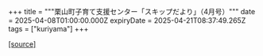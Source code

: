 +++
title = """栗山町子育て支援センター「スキップだより」（4月号）"""
date = 2025-04-08T01:00:00.000Z
expiryDate = 2025-04-21T08:37:49.265Z
tags = ["kuriyama"]
+++


[[source]](https://www.town.kuriyama.hokkaido.jp/soshiki/39/27865.html)
